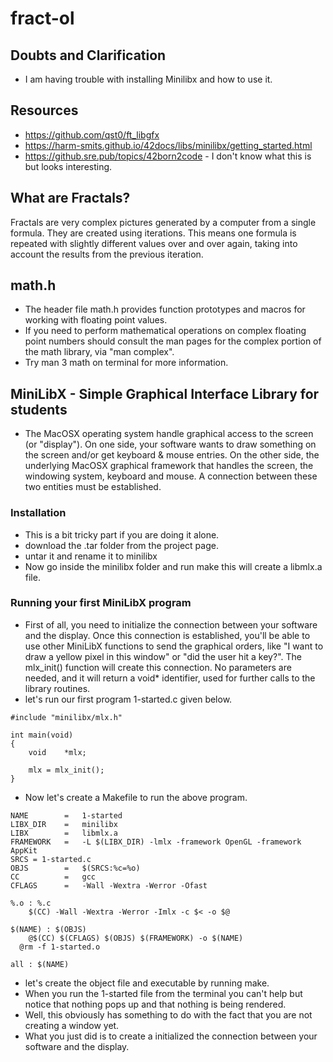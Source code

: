 # fract-ol

## Doubts and Clarification
- I am having trouble with installing Minilibx and how to use it.

## Resources
- https://github.com/qst0/ft_libgfx
- https://harm-smits.github.io/42docs/libs/minilibx/getting_started.html
- https://github.sre.pub/topics/42born2code - I don't know what this is but looks interesting.

## What are Fractals?
Fractals are very complex pictures generated by a computer from a single formula. They are created using iterations. This means one formula is repeated with slightly different values over and over again, taking into account the results from the previous iteration.

## math.h
- The header file math.h provides function prototypes and macros for working with floating point values.
- If you need to perform mathematical operations on complex floating point numbers should consult the man pages for the complex portion of the math library, via "man complex".
- Try man 3 math on terminal for more information.

## MiniLibX - Simple Graphical Interface Library for students
- The MacOSX operating system handle graphical access to the screen (or "display"). On one side, your software wants to draw something on the screen and/or get keyboard & mouse entries. On the other side, the underlying MacOSX graphical framework that handles the screen, the windowing system, keyboard and mouse. A connection between these two entities must be established.
### Installation
- This is a bit tricky part if you are doing it alone.
- download the .tar folder from the project page.
- untar it and rename it to minilibx
- Now go inside the minilibx folder and run make this will create a libmlx.a file.
### Running your first MiniLibX program
- First of all, you need to initialize the connection between your software and the display. Once this connection is established, you'll be able to use other MiniLibX functions to send the graphical orders, like "I want to draw a yellow pixel in this window" or "did the user hit a key?". The mlx_init() function will create this connection. No parameters are needed, and it will return a void* identifier, used for further calls to the library routines.
- let's run our first program 1-started.c given below.
```
#include "minilibx/mlx.h"

int	main(void)
{
	void	*mlx;

	mlx = mlx_init();
}
```
- Now let's create a Makefile to run the above program.
```
NAME		=	1-started
LIBX_DIR	=	minilibx
LIBX		=	libmlx.a
FRAMEWORK	=	-L $(LIBX_DIR) -lmlx -framework OpenGL -framework AppKit
SRCS = 1-started.c
OBJS		=	$(SRCS:%c=%o)
CC			=	gcc
CFLAGS		=	-Wall -Wextra -Werror -Ofast

%.o : %.c
	$(CC) -Wall -Wextra -Werror -Imlx -c $< -o $@
  
$(NAME) : $(OBJS)
	@$(CC) $(CFLAGS) $(OBJS) $(FRAMEWORK) -o $(NAME)
  @rm -f 1-started.o

all : $(NAME)
```
- let's create the object file and executable by running make.
- When you run the 1-started file from the terminal you can't help but notice that nothing pops up and that nothing is being rendered.
- Well, this obviously has something to do with the fact that you are not creating a window yet.
- What you just did is to create a initialized the connection between your software and the display.



